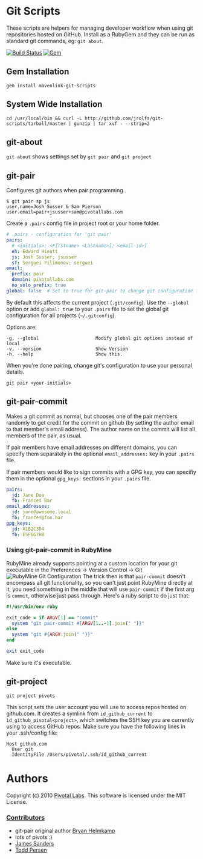# Git Scripts

These scripts are helpers for managing developer workflow when using git repositories hosted on GitHub.  Install as a RubyGem and they can be run as standard git commands, eg: `git about`.

[![Build Status](https://img.shields.io/travis/pivotal/git_scripts.svg)](https://travis-ci.org/pivotal/git_scripts)
[![Gem](https://img.shields.io/gem/v/mavenlink-git-scripts.svg?style=flat-square)]()

## Gem Installation

```shell
gem install mavenlink-git-scripts
```

## System Wide Installation

```shell
cd /usr/local/bin && curl -L http://github.com/jrolfs/git-scripts/tarball/master | gunzip | tar xvf - --strip=2
```

## git-about

`git about` shows settings set by `git pair` and `git project`

## git-pair

Configures git authors when pair programming.

```shell
$ git pair sp js
user.name=Josh Susser & Sam Pierson
user.email=pair+jsusser+sam@pivotallabs.com
```

Create a `.pairs` config file in project root or your home folder.

```yaml
# .pairs - configuration for 'git pair'
pairs:
  # <initials>: <Firstname> <Lastname>[; <email-id>]
  eh: Edward Hieatt
  js: Josh Susser; jsusser
  sf: Serguei Filimonov; serguei
email:
  prefix: pair
  domain: pivotallabs.com
  no_solo_prefix: true
global: false  # Set to true for git-pair to change git configuration for all your projects
```


By default this affects the current project (`.git/config`).
Use the `--global` option or add `global: true` to your `.pairs` file to set the global git configuration for all projects (`~/.gitconfig`).

Options are:

    -g, --global                     Modify global git options instead of local
    -v, --version                    Show Version
    -h, --help                       Show this.

When you're done pairing, change git's configuration to use your personal details.

```shell
git pair <your-initials>
```

## git-pair-commit

Makes a git commit as normal, but chooses one of the pair members randomly to get credit for the commit on github (by setting the author email to that member's email address). The author name on the commit will list all members of the pair, as usual.

If pair members have email addresses on different domains, you can specify them separately in the optional `email_addresses:` key in your `.pairs` file.

If pair members would like to sign commits with a GPG key, you can specifiy them in the optional `gpg_keys:` sections in your `.pairs` file.

```yaml
pairs:
  jd: Jane Doe
  fb: Frances Bar
email_addresses:
  jd: jane@awesome.local
  fb: frances@foo.bar
gpg_keys:
  jd: A1B2C3D4
  fb: E5F6G7H8
```

### Using git-pair-commit in RubyMine
RubyMine already supports pointing at a custom location for your git executable in the Preferences -> Version Control -> Git
![RubyMine Git Configuration](http://i.imgur.com/hTHkdeA.png)
The trick then is that `pair-commit` doesn't encompass all git functionality, so you can't just point RubyMine directly at it, you need something in the middle that will use `pair-commit` if the first arg is `commit`, otherwise just pass through. Here's a ruby script to do just that:

```ruby
#!/usr/bin/env ruby

exit_code = if ARGV[1] == "commit"
  system "git pair-commit #{ARGV[1..-1].join(" ")}"
else
  system "git #{ARGV.join(" ")}"
end

exit exit_code
```

Make sure it's executable.


## git-project

```shell
git project pivots
```

This script sets the user account you will use to access repos hosted on github.com.  It creates a symlink from `id_github_current` to `id_github_pivotal<project>`, which switches the SSH key you are currently using to access GitHub repos.  Make sure you have the following lines in your .ssh/config file:

    Host github.com
      User git
      IdentityFile /Users/pivotal/.ssh/id_github_current

Authors
====
Copyright (c) 2010 [Pivotal Labs](http://pivotallabs.com). This software is licensed under the MIT License.

### [Contributors](https://github.com/pivotal/git_scripts/contributors)
 - git-pair original author [Bryan Helmkamp](http://brynary.com)
 - lots of pivots :)
 - [James Sanders](https://github.com/jsanders)
 - [Todd Persen](https://github.com/toddboom)
